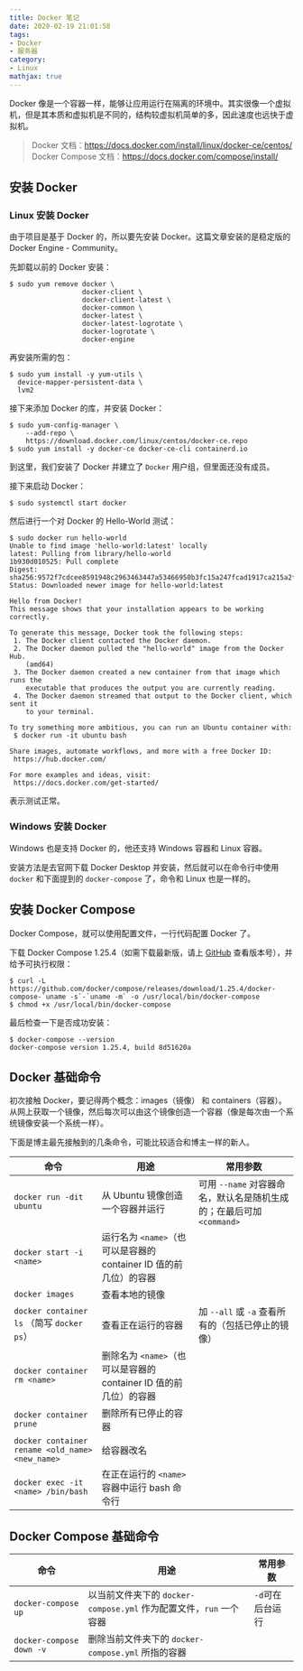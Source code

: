 ```yaml
---
title: Docker 笔记
date: 2020-02-19 21:01:58
tags:
- Docker
- 服务器
category:
- Linux
mathjax: true
---
```


Docker 像是一个容器一样，能够让应用运行在隔离的环境中。其实很像一个虚拟机，但是其本质和虚拟机是不同的，结构较虚拟机简单的多，因此速度也远快于虚拟机。

> Docker 文档：https://docs.docker.com/install/linux/docker-ce/centos/
> Docker Compose 文档：https://docs.docker.com/compose/install/

## 安装 Docker

### Linux 安装 Docker

由于项目是基于 Docker 的，所以要先安装 Docker。这篇文章安装的是稳定版的 Docker Engine - Community。

先卸载以前的 Docker 安装：

```
$ sudo yum remove docker \
                  docker-client \
                  docker-client-latest \
                  docker-common \
                  docker-latest \
                  docker-latest-logrotate \
                  docker-logrotate \
                  docker-engine
```

再安装所需的包：

```
$ sudo yum install -y yum-utils \
  device-mapper-persistent-data \
  lvm2
```

接下来添加 Docker 的库，并安装 Docker：

```
$ sudo yum-config-manager \
    --add-repo \
    https://download.docker.com/linux/centos/docker-ce.repo
$ sudo yum install -y docker-ce docker-ce-cli containerd.io
```

到这里，我们安装了 Docker 并建立了 `Docker` 用户组，但里面还没有成员。  

接下来启动 Docker：

```
$ sudo systemctl start docker
```

然后进行一个对 Docker 的 Hello-World 测试：

```
$ sudo docker run hello-world
Unable to find image 'hello-world:latest' locally
latest: Pulling from library/hello-world
1b930d010525: Pull complete
Digest: sha256:9572f7cdcee8591948c2963463447a53466950b3fc15a247fcad1917ca215a2f
Status: Downloaded newer image for hello-world:latest

Hello from Docker!
This message shows that your installation appears to be working correctly.

To generate this message, Docker took the following steps:
 1. The Docker client contacted the Docker daemon.
 2. The Docker daemon pulled the "hello-world" image from the Docker Hub.
    (amd64)
 3. The Docker daemon created a new container from that image which runs the
    executable that produces the output you are currently reading.
 4. The Docker daemon streamed that output to the Docker client, which sent it
    to your terminal.

To try something more ambitious, you can run an Ubuntu container with:
 $ docker run -it ubuntu bash

Share images, automate workflows, and more with a free Docker ID:
 https://hub.docker.com/

For more examples and ideas, visit:
 https://docs.docker.com/get-started/
```

表示测试正常。

### Windows 安装 Docker

Windows 也是支持 Docker 的，他还支持 Windows 容器和 Linux 容器。

安装方法是去官网下载 Docker Desktop 并安装，然后就可以在命令行中使用 `docker` 和下面提到的 `docker-compose` 了，命令和 Linux 也是一样的。

## 安装 Docker Compose

Docker Compose，就可以使用配置文件，一行代码配置 Docker 了。

下载 Docker Compose 1.25.4（如需下载最新版，请上 [GitHub](https://github.com/docker/compose/releases) 查看版本号），并给予可执行权限：

```
$ curl -L https://github.com/docker/compose/releases/download/1.25.4/docker-compose-`uname -s`-`uname -m` -o /usr/local/bin/docker-compose
$ chmod +x /usr/local/bin/docker-compose
```

最后检查一下是否成功安装：

```
$ docker-compose --version
docker-compose version 1.25.4, build 8d51620a
```

## Docker 基础命令

初次接触 Docker，要记得两个概念：images（镜像） 和 containers（容器）。从网上获取一个镜像，然后每次可以由这个镜像创造一个容器（像是每次由一个系统镜像安装一个系统一样）。

下面是博主最先接触到的几条命令，可能比较适合和博主一样的新人。

命令|用途|常用参数
-|-|-
`docker run -dit ubuntu`|从 Ubuntu 镜像创造一个容器并运行|可用 `--name` 对容器命名，默认名是随机生成的；在最后可加 `<command>`
`docker start -i <name>`|运行名为 `<name>`（也可以是容器的 container ID 值的前几位）的容器
`docker images`|查看本地的镜像
`docker container ls` （简写 `docker ps`）|查看正在运行的容器|加 `--all` 或 `-a` 查看所有的（包括已停止的镜像）
`docker container rm <name>`|删除名为 `<name>`（也可以是容器的 container ID 值的前几位）的容器
`docker container prune`|删除所有已停止的容器
`docker container rename <old_name> <new_name>`|给容器改名
`docker exec -it <name> /bin/bash`|在正在运行的 `<name>` 容器中运行 bash 命令行

## Docker Compose 基础命令

命令|用途|常用参数
-|-|-
`docker-compose up`|以当前文件夹下的 `docker-compose.yml` 作为配置文件，`run` 一个容器|`-d`可在后台运行
`docker-compose down -v`|删除当前文件夹下的 `docker-compose.yml` 所指的容器